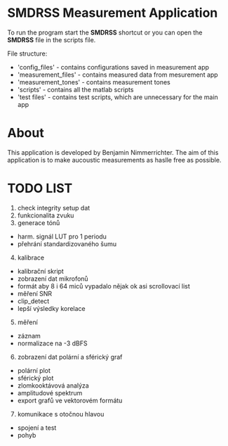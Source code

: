 # SMDRSS Measurement Application

To run the program start the **SMDRSS** shortcut or you can open the **SMDRSS** file in the scripts file.

File structure:
- 'config_files' - contains configurations saved in measurement app
- 'measurement_files' - contains measured data from mesurement app
- 'measurement_tones' - contains measurement tones
- 'scripts' - contains all the matlab scripts
- 'test files' - contains test scripts, which are unnecessary for the main app


# About
This application is developed by Benjamin Nimmerrichter. The aim of this application is to make aucoustic measurements as haslle free as possible.





# TODO LIST
1. check integrity setup dat
2. funkcionalita zvuku
3. generace tónů
- harm. signál LUT pro 1 periodu
- přehrání standardizovaného šumu
4. kalibrace 
- kalibrační skript
- zobrazení dat mikrofonů 
- formát aby 8 i 64 miců vypadalo nějak ok asi scrollovací list
- měření SNR
- clip_detect
- lepší výsledky korelace
5. měření
- záznam
- normalizace na -3 dBFS
6. zobrazení dat polární a sférický graf
- polární plot
- sférický plot
- zlomkooktávová analýza
- amplitudové spektrum
- export grafů ve vektorovém formátu
7. komunikace s otočnou hlavou
- spojení a test
- pohyb
